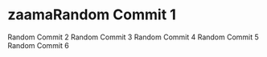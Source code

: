 # zaamaRandom Commit 1
Random Commit 2
Random Commit 3
Random Commit 4
Random Commit 5
Random Commit 6
